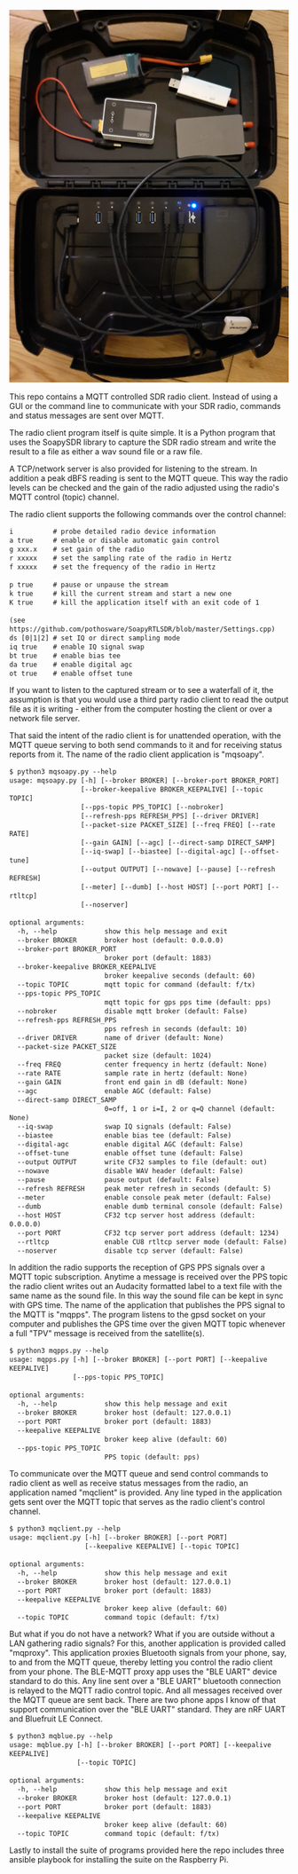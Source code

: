 ![gobox](res/gobox.jpg)

This repo contains a MQTT controlled SDR radio client.
Instead of using a GUI or the command line to communicate
with your SDR radio, commands and status messages are sent over MQTT.

The radio client program itself is quite simple.  It
is a Python program that uses the SoapySDR library to capture the SDR radio
stream and write the result to a file as either
a wav sound file or a raw file.

A TCP/network server is also provided for listening to
the stream.  In addition a peak dBFS reading is sent to the 
MQTT queue.  This way the radio levels can
be checked and the gain of the radio adjusted
using the radio's MQTT control (topic) channel. 

The radio client supports the following commands
over the control channel:

```
i          # probe detailed radio device information
a true     # enable or disable automatic gain control
g xxx.x    # set gain of the radio
r xxxxx    # set the sampling rate of the radio in Hertz
f xxxxx    # set the frequency of the radio in Hertz

p true     # pause or unpause the stream
k true     # kill the current stream and start a new one
K true     # kill the application itself with an exit code of 1

(see https://github.com/pothosware/SoapyRTLSDR/blob/master/Settings.cpp)
ds [0|1|2] # set IQ or direct sampling mode
iq true    # enable IQ signal swap
bt true    # enable bias tee 
da true    # enable digital agc
ot true    # enable offset tune
```

If you want to listen to the captured
stream or to see a waterfall of it, the assumption
is that you would use a third party radio client to
read the output file as it is writing - either from 
the computer hosting the client or over a network 
file server.

That said the intent of the radio client is for unattended
operation, with the MQTT queue serving to both
send commands to it and for receiving status reports from
it.  The name of the radio client application is "mqsoapy".




```
$ python3 mqsoapy.py --help
usage: mqsoapy.py [-h] [--broker BROKER] [--broker-port BROKER_PORT]
                  [--broker-keepalive BROKER_KEEPALIVE] [--topic TOPIC]
                  [--pps-topic PPS_TOPIC] [--nobroker]
                  [--refresh-pps REFRESH_PPS] [--driver DRIVER]
                  [--packet-size PACKET_SIZE] [--freq FREQ] [--rate RATE]
                  [--gain GAIN] [--agc] [--direct-samp DIRECT_SAMP]
                  [--iq-swap] [--biastee] [--digital-agc] [--offset-tune]
                  [--output OUTPUT] [--nowave] [--pause] [--refresh REFRESH]
                  [--meter] [--dumb] [--host HOST] [--port PORT] [--rtltcp]
                  [--noserver]

optional arguments:
  -h, --help            show this help message and exit
  --broker BROKER       broker host (default: 0.0.0.0)
  --broker-port BROKER_PORT
                        broker port (default: 1883)
  --broker-keepalive BROKER_KEEPALIVE
                        broker keepalive seconds (default: 60)
  --topic TOPIC         mqtt topic for command (default: f/tx)
  --pps-topic PPS_TOPIC
                        mqtt topic for gps pps time (default: pps)
  --nobroker            disable mqtt broker (default: False)
  --refresh-pps REFRESH_PPS
                        pps refresh in seconds (default: 10)
  --driver DRIVER       name of driver (default: None)
  --packet-size PACKET_SIZE
                        packet size (default: 1024)
  --freq FREQ           center frequency in hertz (default: None)
  --rate RATE           sample rate in hertz (default: None)
  --gain GAIN           front end gain in dB (default: None)
  --agc                 enable AGC (default: False)
  --direct-samp DIRECT_SAMP
                        0=off, 1 or i=I, 2 or q=Q channel (default: None)
  --iq-swap             swap IQ signals (default: False)
  --biastee             enable bias tee (default: False)
  --digital-agc         enable digital AGC (default: False)
  --offset-tune         enable offset tune (default: False)
  --output OUTPUT       write CF32 samples to file (default: out)
  --nowave              disable WAV header (default: False)
  --pause               pause output (default: False)
  --refresh REFRESH     peak meter refresh in seconds (default: 5)
  --meter               enable console peak meter (default: False)
  --dumb                enable dumb terminal console (default: False)
  --host HOST           CF32 tcp server host address (default: 0.0.0.0)
  --port PORT           CF32 tcp server port address (default: 1234)
  --rtltcp              enable CU8 rtltcp server mode (default: False)
  --noserver            disable tcp server (default: False)
```


In addition the radio supports the reception of GPS PPS signals
over a MQTT topic subscription.   Anytime a message is received
over the PPS topic the radio client writes out an Audacity formatted
label to a text file with the same name as the sound file.
In this way the sound file can be kept in sync with GPS time.
The name of the application that publishes the PPS signal
to the MQTT is "mqpps".  The program listens to the gpsd socket
on your computer and publishes the GPS time over the given
MQTT topic whenever a full "TPV" message is received from
the satellite(s).


```
$ python3 mqpps.py --help
usage: mqpps.py [-h] [--broker BROKER] [--port PORT] [--keepalive KEEPALIVE]
                [--pps-topic PPS_TOPIC]

optional arguments:
  -h, --help            show this help message and exit
  --broker BROKER       broker host (default: 127.0.0.1)
  --port PORT           broker port (default: 1883)
  --keepalive KEEPALIVE
                        broker keep alive (default: 60)
  --pps-topic PPS_TOPIC
                        PPS topic (default: pps)
```


To communicate over the MQTT queue and send control commands
to radio client as well as receive status messages from the radio,
an application named "mqclient" is provided.  Any
line typed in the application gets sent over the MQTT topic that
serves as the radio client's control channel.


```
$ python3 mqclient.py --help
usage: mqclient.py [-h] [--broker BROKER] [--port PORT]
                   [--keepalive KEEPALIVE] [--topic TOPIC]

optional arguments:
  -h, --help            show this help message and exit
  --broker BROKER       broker host (default: 127.0.0.1)
  --port PORT           broker port (default: 1883)
  --keepalive KEEPALIVE
                        broker keep alive (default: 60)
  --topic TOPIC         command topic (default: f/tx)
```


But what if you do not have a network?  What if you are
outside without a LAN gathering radio signals?  For this, another
application is provided called "mqproxy".  This application proxies
Bluetooth signals from your phone, say, to and from 
the MQTT queue, thereby letting you control the radio client 
from your phone.  The BLE-MQTT proxy app uses the "BLE UART" device standard
to do this.
Any line sent over a "BLE UART" bluetooth connection is relayed to the
MQTT radio control topic.  And all messages received over the 
MQTT queue are sent back.  There are two phone apps I know of
that support communication over the "BLE UART" standard.  They are
nRF UART and Bluefruit LE Connect.


```
$ python3 mqblue.py --help
usage: mqblue.py [-h] [--broker BROKER] [--port PORT] [--keepalive KEEPALIVE]
                 [--topic TOPIC]

optional arguments:
  -h, --help            show this help message and exit
  --broker BROKER       broker host (default: 127.0.0.1)
  --port PORT           broker port (default: 1883)
  --keepalive KEEPALIVE
                        broker keep alive (default: 60)
  --topic TOPIC         command topic (default: f/tx)
```


Lastly to install the suite of programs provided here the repo
includes three ansible playbook for installing the suite on
the Raspberry Pi. 


